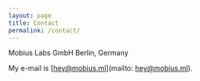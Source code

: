 ```yaml
---
layout: page
title: Contact
permalink: /contact/
---
```


Mobius Labs GmbH
Berlin, Germany

My e-mail is [hey@mobius.ml](mailto: hey@mobius.ml).
